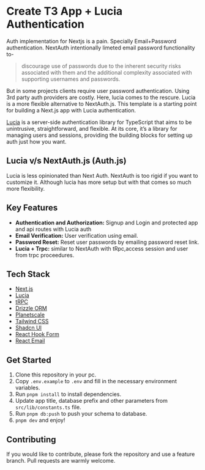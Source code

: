 # Create T3 App + Lucia Authentication

Auth implementation for Nextjs is a pain. Specially Email+Password
authentication. NextAuth intentionally limeted email password functionality to-

> discourage use of passwords due to the inherent security risks associated with
> them and the additional complexity associated with supporting usernames and
> passwords.

But in some projects clients require user password authentication. Using 3rd
party auth providers are costly. Here, lucia comes to the rescure. Lucia is a
more flexible alternative to NextAuth.js. This template is a starting point for
building a Next.js app with Lucia authentication.

[Lucia](https://lucide.dev) is a server-side authentication library for TypeScript that aims to be unintrusive, straightforward, and flexible. At its core, it’s a library for managing users and sessions, providing the building blocks for setting up auth just how you want.

## Lucia v/s NextAuth.js (Auth.js)

Lucia is less opinionated than Next Auth. NextAuth is too rigid if you want to customize it. Although lucia has more setup but with that comes so much more flexibility.

## Key Features

- **Authentication and Authorization:** Signup and Login and protected app and api routes with Lucia auth
- **Email Verification:** User verification using email.
- **Password Reset:** Reset user passwords by emailing password reset link.
- **Lucia + Trpc:** similar to NextAuth with tRpc,access session and user from trpc proceedures.

## Tech Stack

- [Next.js](https://nextjs.org)
- [Lucia](https://lucide.dev)
- [tRPC](https://trpc.io)
- [Drizzle ORM](https://orm.drizzle.team/)
- [Planetscale](https://planetscale.com/)
- [Tailwind CSS](https://tailwindcss.com)
- [Shadcn UI](https://ui.shadcn.com/)
- [React Hook Form](https://www.react-hook-form.com/)
- [React Email](https://react.email/)

## Get Started

1. Clone this repository in your pc.
2. Copy `.env.example` to `.env` and fill in the necessary environment variables.
3. Run `pnpm install` to install dependencies.
4. Update app title, database prefix and other parameters from `src/lib/constants.ts` file.
5. Run `pnpm db:push` to push your schema to database.
6. `pnpm dev` and enjoy!

## Contributing

If you would like to contribute, please fork the repository and use a feature branch. Pull requests are warmly welcome.
